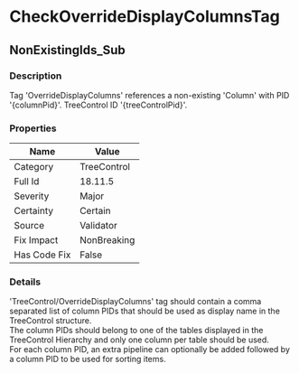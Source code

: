 ﻿---  
uid: Validator_18_11_5  
---

# CheckOverrideDisplayColumnsTag

## NonExistingIds\_Sub

### Description

Tag 'OverrideDisplayColumns' references a non\-existing 'Column' with PID '{columnPid}'. TreeControl ID '{treeControlPid}'.

### Properties

| Name         | Value       |
| ------------ | ----------- |
| Category     | TreeControl |
| Full Id      | 18.11.5     |
| Severity     | Major       |
| Certainty    | Certain     |
| Source       | Validator   |
| Fix Impact   | NonBreaking |
| Has Code Fix | False       |

### Details

'TreeControl\/OverrideDisplayColumns' tag should contain a comma separated list of column PIDs that should be used as display name in the TreeControl structure.  
The column PIDs should belong to one of the tables displayed in the TreeControl Hierarchy and only one column per table should be used.  
For each column PID, an extra pipeline can optionally be added followed by a column PID to be used for sorting items.
